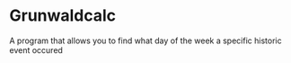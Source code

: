 # Grunwaldcalc
A program that allows you to find what day of the week a specific historic event occured
